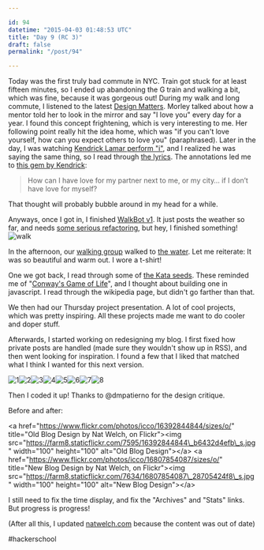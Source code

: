 ```yaml
---

id: 94
datetime: "2015-04-03 01:48:53 UTC"
title: "Day 9 (RC 3)"
draft: false
permalink: "/post/94"

---
```


Today was the first truly bad commute in NYC. Train got stuck for at least fifteen minutes, so I ended up abandoning the G train and walking a bit, which was fine, because it was gorgeous out\! During my walk and long commute, I listened to the latest [Design Matters](http://designobserver.com/feature/morley/38833/). Morley talked about how a mentor told her to look in the mirror and say "I love you" every day for a year. I found this concept frightening, which is very interesting to me. Her following point really hit the idea home, which was "if you can't love yourself, how can you expect others to love you" \(paraphrased\). Later in the day, I was watching [Kendrick Lamar perform "i"](https://www.youtube.com/watch?v=sop2V_MREEI), and I realized he was saying the same thing, so I read through [the lyrics](http://genius.com/Kendrick-lamar-i-lyrics). The annotations led me to [this gem by Kendrick](http://genius.com/2339642):

> How can I have love for my partner next to me, or my city… if I don’t have love for myself?

 That thought will probably bubble around in my head for a while.

Anyways, once I got in, I finished [WalkBot v1](https://github.com/icco/zulip-walkbot). It just posts the weather so far, and needs [some serious refactoring](https://github.com/icco/zulip-walkbot/pull/1), but hey, I finished something\!
![walk](https://s3.amazonaws.com/f.cl.ly/items/1b3h3i3G1o08373N1L11/Screen%Shot%-04-02%at%.34%png)

In the afternoon, our [walking group](https://www.flickr.com/photos/icco/16392050104/) walked to [the water](https://www.flickr.com/photos/icco/16392049844/). Let me reiterate: It was so beautiful and warm out. I wore a t\-shirt\!

 One we got back, I read through some of [the Kata seeds](https://github.com/kata-seeds). These reminded me of "[Conway's Game of Life](https://en.wikipedia.org/wiki/Conway%27s_Game_of_Life)", and I thought about building one in javascript. I read through the wikipedia page, but didn't go farther than that.

 We then had our Thursday project presentation. A lot of cool projects, which was pretty inspiring. All these projects made me want to do cooler and doper stuff.

Afterwards, I started working on redesigning my blog. I first fixed how private posts are handled \(made sure they wouldn't show up in RSS\), and then went looking for inspiration. I found a few that I liked that matched what I think I wanted for this next version.

![1](https://s3.amazonaws.com/f.cl.ly/items/2s3Y3z3U3Q1N2c082j3T/Screen%!S%28MISSING)![2](https://s3.amazonaws.com/f.cl.ly/items/1k1z2n3z1r1X3l0T1X2V/Screen%!S%28MISSING)![3](https://s3.amazonaws.com/f.cl.ly/items/4401313o0O3w1U1j3J0G/Screen%!S%28MISSING)![4](https://s3.amazonaws.com/f.cl.ly/items/2G133v0n1J003R1c280X/Screen%!S%28MISSING)![5](https://s3.amazonaws.com/f.cl.ly/items/1G2k0I3l2u031d1I2x2C/Screen%!S%28MISSING)![6](https://s3.amazonaws.com/f.cl.ly/items/3K2Y1043161W453H0f2E/Screen%!S%28MISSING)![7](https://s3.amazonaws.com/f.cl.ly/items/0c0o0k0Z0l1X1G0F1G3N/Screen%!S%28MISSING)![8](https://s3.amazonaws.com/f.cl.ly/items/271Y1e0q3T071P0I1N3j/Screen%!S%28MISSING)

Then I coded it up\! Thanks to @dmpatierno for the design critique.

Before and after:

<a href="https://www.flickr.com/photos/icco/16392844844/sizes/o/" title="Old Blog Design by Nat Welch, on Flickr"\><img src="https://farm8.staticflickr.com/7595/16392844844\_b6432d4efb\_s.jpg" width="100" height="100" alt="Old Blog Design"\></a\> <a href="https://www.flickr.com/photos/icco/16807854087/sizes/o/" title="New Blog Design by Nat Welch, on Flickr"\><img src="https://farm8.staticflickr.com/7634/16807854087\_28705424f8\_s.jpg" width="100" height="100" alt="New Blog Design"\></a\>

I still need to fix the time display, and fix the "Archives" and "Stats" links. But progress is progress\!

\(After all this, I updated [natwelch\.com](http://natwelch.com) because the content was out of date\)

#hackerschool
